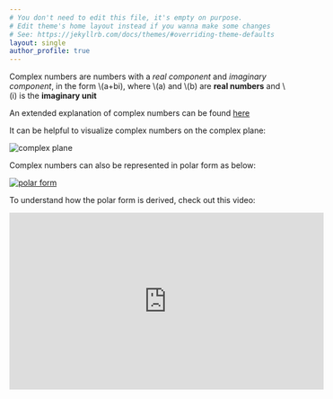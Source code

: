 ```yaml
---
# You don't need to edit this file, it's empty on purpose.
# Edit theme's home layout instead if you wanna make some changes
# See: https://jekyllrb.com/docs/themes/#overriding-theme-defaults
layout: single
author_profile: true
---
```


Complex numbers are numbers with a *real component* and *imaginary component*, in the form \\(a+bi), where \\(a) and \\(b) are **real numbers** and \\(i) is the **imaginary unit**

An extended explanation of complex numbers can be found [here](https://en.wikipedia.org/wiki/Complex_number)

It can be helpful to visualize complex numbers on the complex plane: 

![complex plane](https://upload.wikimedia.org/wikipedia/commons/5/5d/Imaginarynumber2.PNG)

Complex numbers can also be represented in polar form as below:

[![polar form](https://upload.wikimedia.org/wikipedia/commons/thumb/7/71/Euler%27s_formula.svg/250px-Euler%27s_formula.svg.png)](https://en.wikipedia.org/wiki/Polar_coordinate_system)

To understand how the polar form is derived, check out this video:
<iframe width="560" height="315" src="https://www.youtube.com/embed/lFT2hwsCMls?si=XLJKBa_SXol_bQ_D" title="YouTube video player" frameborder="0" allow="accelerometer; autoplay; clipboard-write; encrypted-media; gyroscope; picture-in-picture; web-share" referrerpolicy="strict-origin-when-cross-origin" allowfullscreen></iframe>
